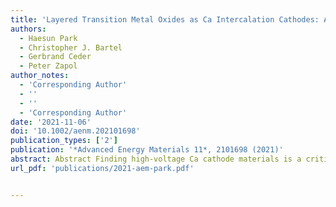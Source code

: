 ```yaml
---
title: 'Layered Transition Metal Oxides as Ca Intercalation Cathodes: A Systematic First-Principles Evaluation'
authors:
  - Haesun Park
  - Christopher J. Bartel
  - Gerbrand Ceder
  - Peter Zapol
author_notes:
  - 'Corresponding Author'
  - ''
  - ''
  - 'Corresponding Author'
date: '2021-11-06'
doi: '10.1002/aenm.202101698'
publication_types: ['2']
publication: '*Advanced Energy Materials 11*, 2101698 (2021)'
abstract: Abstract Finding high-voltage Ca cathode materials is a critical step to unleashing the full potential of high-energy-density Ca-ion batteries. First-principles calculations are used to demonstrate that P-type layered calcium transition metal (TM) oxide materials (CaTM2O4) with a range of TM substitutions (TM = Ti, V, Cr, Mn, Fe, Co, and Ni) have excellent battery-related properties including thermodynamic stability, average voltage, energy density, synthesizability, ionic mobility, and electronic structure. However, the thermodynamic stability of the charged phase and TM redox activity are shown to be sensitive to TM selection, with CaCo2O4 having the best balance of all considered properties. The utility of combining multiple TMs to expand the chemical search space for TM substitutions is demonstrated by mixing Co and Ni in layered CaTM2O4.
url_pdf: 'publications/2021-aem-park.pdf'


---
```



<!--- Supplementary notes can be added here, including [code and math](https://wowchemy.com/docs/content/writing-markdown-latex/). --->